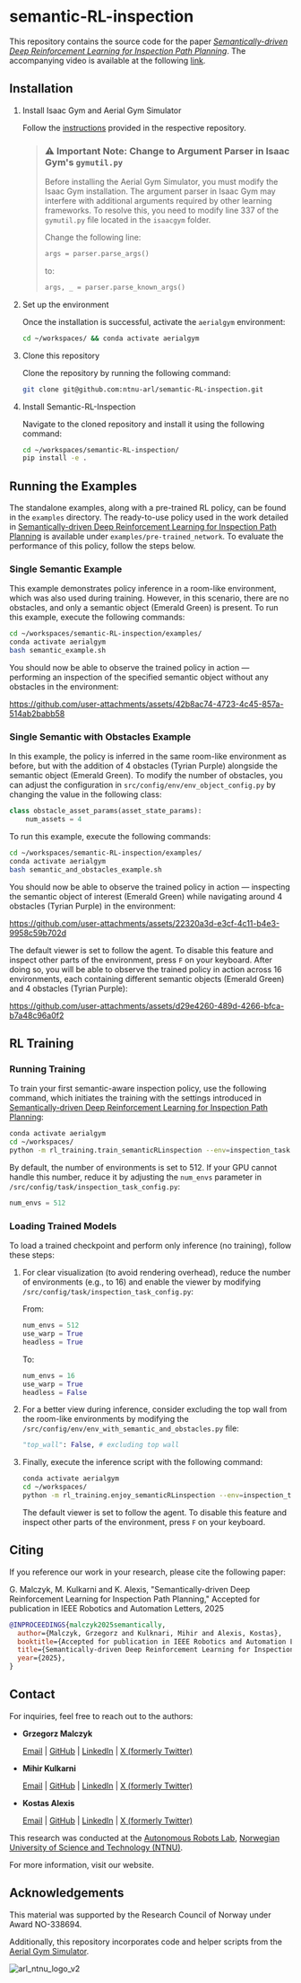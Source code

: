 # semantic-RL-inspection
This repository contains the source code for the paper [_Semantically-driven Deep Reinforcement Learning for Inspection Path Planning_](https://arxiv.org/abs/2505.14443). The accompanying video is available at the following [link](https://youtu.be/vAXLmalLo80?feature=shared).


## Installation
1. Install Isaac Gym and Aerial Gym Simulator

   Follow the [instructions](https://ntnu-arl.github.io/aerial_gym_simulator/2_getting_started/#installation )  provided in the respective repository.
   > ### ⚠️ Important Note: Change to Argument Parser in Isaac Gym's `gymutil.py`
   >
   > Before installing the Aerial Gym Simulator, you must modify the Isaac Gym installation.
   > The argument parser in Isaac Gym may interfere with additional arguments required by other learning frameworks. To resolve this, you need to modify line 337 of the `gymutil.py` file located in the `isaacgym` folder.
   >
   > Change the following line:
   > 
   > ```python
   > args = parser.parse_args()
   > ```
   >
   > to:
   >
   > ```python
   > args, _ = parser.parse_known_args()
   > ```

2. Set up the environment

   Once the installation is successful, activate the `aerialgym` environment:
   ```bash
   cd ~/workspaces/ && conda activate aerialgym
   ```
3. Clone this repository

   Clone the repository by running the following command:
   ```bash
   git clone git@github.com:ntnu-arl/semantic-RL-inspection.git
   ```
4. Install Semantic-RL-Inspection

   Navigate to the cloned repository and install it using the following command:
   ```bash
   cd ~/workspaces/semantic-RL-inspection/
   pip install -e .
   ```
   
## Running the Examples 
The standalone examples, along with a pre-trained RL policy, can be found in the `examples` directory. The ready-to-use policy used in the work detailed in [Semantically-driven Deep Reinforcement Learning for Inspection Path Planning](https://arxiv.org/abs/2505.14443) is available under `examples/pre-trained_network`. To evaluate the performance of this policy, follow the steps below.

### Single Semantic Example

This example demonstrates policy inference in a room-like environment, which was also used during training. However, in this scenario, there are no obstacles, and only a semantic object (Emerald Green) is present. To run this example, execute the following commands:
```bash
cd ~/workspaces/semantic-RL-inspection/examples/
conda activate aerialgym
bash semantic_example.sh
```
You should now be able to observe the trained policy in action — performing an inspection of the specified semantic object without any obstacles in the environment:

https://github.com/user-attachments/assets/42b8ac74-4723-4c45-857a-514ab2babb58

### Single Semantic with Obstacles Example

In this example, the policy is inferred in the same room-like environment as before, but with the addition of 4 obstacles (Tyrian Purple) alongside the semantic object (Emerald Green). To modify the number of obstacles, you can adjust the configuration in `src/config/env/env_object_config.py` by changing the value in the following class:

```python
class obstacle_asset_params(asset_state_params):
    num_assets = 4
```
To run this example, execute the following commands:
```bash
cd ~/workspaces/semantic-RL-inspection/examples/
conda activate aerialgym
bash semantic_and_obstacles_example.sh
```
You should now be able to observe the trained policy in action — inspecting the semantic object of interest (Emerald Green) while navigating around 4 obstacles (Tyrian Purple) in the environment:

https://github.com/user-attachments/assets/22320a3d-e3cf-4c11-b4e3-9958c59b702d

The default viewer is set to follow the agent. To disable this feature and inspect other parts of the environment, press `F` on your keyboard. After doing so, you will be able to observe the trained policy in action across 16 environments, each containing different semantic objects (Emerald Green) and 4 obstacles (Tyrian Purple):

https://github.com/user-attachments/assets/d29e4260-489d-4266-bfca-b7a48c96a0f2


## RL Training 
### Running Training
To train your first semantic-aware inspection policy, use the following command, which initiates the training with the settings introduced in [Semantically-driven Deep Reinforcement Learning for Inspection Path Planning](https://arxiv.org/abs/2505.14443):
```bash
conda activate aerialgym
cd ~/workspaces/
python -m rl_training.train_semanticRLinspection --env=inspection_task --train_for_env_steps=100000000  --experiment=testExperiment
```
By default, the number of environments is set to 512. If your GPU cannot handle this number, reduce it by adjusting the `num_envs` parameter in `/src/config/task/inspection_task_config.py`:

```python
num_envs = 512
```

### Loading Trained Models
To load a trained checkpoint and perform only inference (no training), follow these steps:

1. For clear visualization (to avoid rendering overhead), reduce the number of environments (e.g., to 16) and enable the viewer by modifying `/src/config/task/inspection_task_config.py`:

   From:
   ```python
   num_envs = 512
   use_warp = True
   headless = True
   ```
   To:
   ```python
   num_envs = 16
   use_warp = True
   headless = False
   ```
2. For a better view during inference, consider excluding the top wall from the room-like environments by modifying the `/src/config/env/env_with_semantic_and_obstacles.py` file:

   ```python
   "top_wall": False, # excluding top wall
   ```
3. Finally, execute the inference script with the following command:

   ```bash
   conda activate aerialgym
   cd ~/workspaces/
   python -m rl_training.enjoy_semanticRLinspection --env=inspection_task --experiment=testExperiment
   ```
   The default viewer is set to follow the agent. To disable this feature and inspect other parts of the environment, press `F` on your keyboard. 

## Citing
If you reference our work in your research, please cite the following paper:

G. Malczyk, M. Kulkarni and K. Alexis, "Semantically-driven Deep Reinforcement Learning for Inspection Path Planning," Accepted for publication in IEEE Robotics and Automation Letters, 2025

```bibtex
@INPROCEEDINGS{malczyk2025semantically,
  author={Malczyk, Grzegorz and Kulknari, Mihir and Alexis, Kostas},
  booktitle={Accepted for publication in IEEE Robotics and Automation Letters 2025},
  title={Semantically-driven Deep Reinforcement Learning for Inspection Path Planning},
  year={2025},
}
```
## Contact
For inquiries, feel free to reach out to the authors:
- **Grzegorz Malczyk**
  
  [Email](mailto:grzegorz.malczyk@ntnu.no) | [GitHub](https://github.com/grzemal) | [LinkedIn](https://www.linkedin.com/in/grzegorz-malczyk/) | [X (formerly Twitter)](https://twitter.com/grzemalige)

- **Mihir Kulkarni**

  [Email](mailto:mihirk284@gmail.com) | [GitHub](https://github.com/mihirk284) | [LinkedIn](https://www.linkedin.com/in/mihir-kulkarni-6070b6135/) | [X (formerly Twitter)](https://twitter.com/mihirk284)

- **Kostas Alexis**

  [Email](mailto:konstantinos.alexis@ntnu.no) | [GitHub](https://github.com/kostas-alexis) | [LinkedIn](https://www.linkedin.com/in/kostas-alexis-67713918/) | [X (formerly Twitter)](https://twitter.com/arlteam)

This research was conducted at the [Autonomous Robots Lab](https://www.autonomousrobotslab.com/), [Norwegian University of Science and Technology (NTNU)](https://www.ntnu.no). 

For more information, visit our website.

## Acknowledgements
This material was supported by the Research Council of Norway under Award NO-338694.

Additionally, this repository incorporates code and helper scripts from the [Aerial Gym Simulator](https://github.com/ntnu-arl/aerial_gym_simulator).



![arl_ntnu_logo_v2](https://github.com/user-attachments/assets/f4208309-d0a4-4084-b5aa-14adf4cb7e6c)
